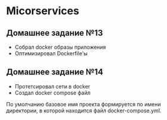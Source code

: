 # Micorservices

## Домашнее задание №13

- Собрал docker образы приложения
- Оптимизировал Dockerfile'ы

## Домашнее задание №14
- Протетсировал сети в docker
- Создал docker compose файл

По умолчанию базовое имя проекта формируется по имени директории, в которой находится файл docker-compose.yml.